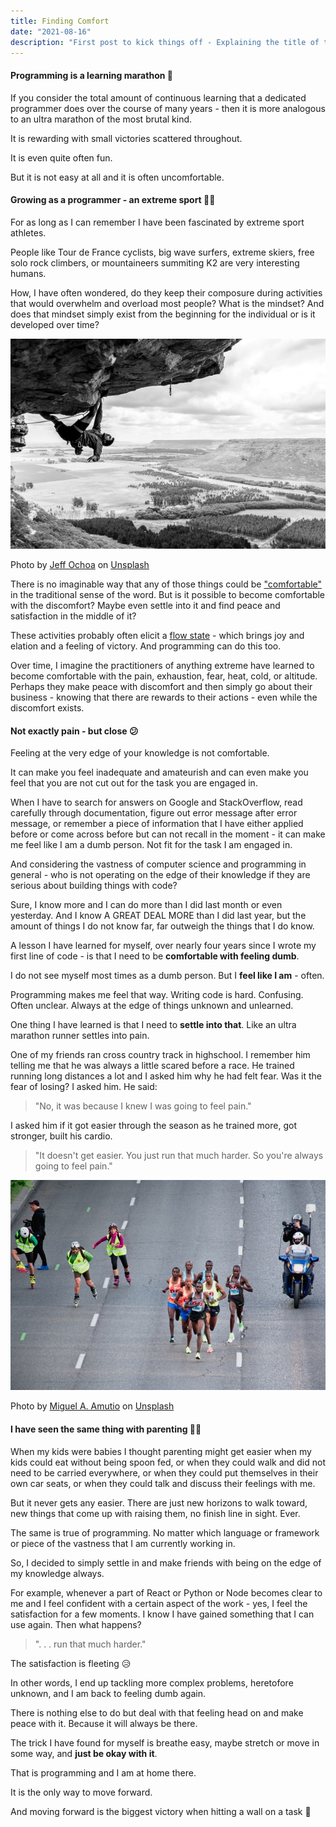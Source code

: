 ```yaml
---
title: Finding Comfort
date: "2021-08-16"
description: "First post to kick things off - Explaining the title of this blog 🙂 💯"
---
```


#### Programming is a learning marathon 🎽

If you consider the total amount of continuous learning that a dedicated programmer does over the course of many years - then it is more analogous to an ultra marathon of the most brutal kind.

It is rewarding with small victories scattered throughout.

It is even quite often fun.

But it is not easy at all and it is often uncomfortable.

#### Growing as a programmer - an extreme sport 🏂🏼

For as long as I can remember I have been fascinated by extreme sport athletes.

People like
Tour de France cyclists, big wave surfers, extreme skiers, free solo rock climbers, or
mountaineers summiting K2 are very interesting humans.

How, I have often wondered, do they keep their composure during
activities that would overwhelm and overload most people? What is the mindset? And does that mindset
simply exist from the beginning for the individual or is it developed over time?

![Rock Climber on Cliff](./jeff-ochoa-unsplash.jpg)

Photo by <a href="https://unsplash.com/@jeffochoa?utm_source=unsplash&utm_medium=referral&utm_content=creditCopyText">Jeff Ochoa</a> on <a href="https://unsplash.com/s/photos/rock-climbing?utm_source=unsplash&utm_medium=referral&utm_content=creditCopyText">Unsplash</a>

There is no imaginable way that any of those things could be ["comfortable"](https://www.merriam-webster.com/dictionary/comfortable) in the traditional sense
of the word. But is it possible to become comfortable with the discomfort? Maybe even settle into it
and find peace and satisfaction in the middle of it?

These activities probably often elicit a [flow state](<https://en.wikipedia.org/wiki/Flow_(psychology)>) - which brings joy and elation and a feeling of victory. And programming can do this too.

Over time, I imagine the practitioners of anything extreme have learned to become comfortable with the pain, exhaustion, fear, heat, cold, or altitude. Perhaps they make peace with discomfort and then simply go about their business - knowing that there are rewards to their actions - even while the discomfort exists.

#### Not exactly pain - but close 😕

Feeling at the very edge of your knowledge is not comfortable.

It can make you feel inadequate and amateurish and can even make you feel that you are not cut out for the task you are engaged in.

When I have to search for answers on Google and StackOverflow, read carefully through documentation, figure out error message
after error message, or remember a piece of information that I have either applied before or come across before but can
not recall in the moment - it can make me feel like I am a dumb person. Not fit for the task I
am engaged in.

And considering the vastness of computer science and programming in general - who is not operating on the edge of their knowledge if they are serious about building things with code?

Sure, I know more and I can do more than I did last month or even yesterday. And I know A GREAT DEAL MORE
than I did last year, but the amount of things I do not know far, far outweigh the things that I do know.

A lesson I have learned for myself, over nearly four years since I wrote my first line of code - is
that I need to be **comfortable with feeling dumb**.

I do not see myself most times as a dumb person. But I **feel like I am** - often.

Programming makes me feel that way. Writing code is hard. Confusing. Often unclear. Always at the edge of things unknown and unlearned.

One thing I have learned is that I need to **settle into that**. Like an ultra marathon runner settles into pain.

One of my friends ran cross country track in highschool. I remember him telling me that he was
always a little scared before a race. He trained running long distances a lot and I asked him why he
had felt fear. Was it the fear of losing? I asked him. He said:

> "No, it was because I knew I was going to feel pain."

I asked him if it got easier through the season as he trained more, got stronger, built his cardio.

> "It doesn't get easier. You just run that much harder. So you're always going to feel pain."

![Marathon Runners](./miguel-a-amutio-unsplash.jpg)

Photo by <a href="https://unsplash.com/@amutiomi?utm_source=unsplash&utm_medium=referral&utm_content=creditCopyText">Miguel A. Amutio</a> on <a href="https://unsplash.com/s/photos/marathon?utm_source=unsplash&utm_medium=referral&utm_content=creditCopyText">Unsplash</a>

#### I have seen the same thing with parenting 🤹‍♂️

When my kids were babies I thought parenting
might get easier when my kids could eat without being spoon fed, or when they could walk and did not
need to be carried everywhere, or when they could put themselves in their own car seats, or when
they could talk and discuss their feelings with me.

But it never gets any easier. There are just new
horizons to walk toward, new things that come up with raising them, no finish line in sight. Ever.

The same is true of programming. No matter which language or framework or piece of the vastness that
I am currently working in.

So, I decided to simply settle in and make friends with being on the edge of my knowledge always.

For example, whenever a part of React or Python or Node becomes clear to me and I feel confident
with a certain aspect of the work - yes, I feel the satisfaction for a few moments. I know I have gained something that I can use again. Then what happens?

> ". . . run that much harder."

The satisfaction is fleeting 😥

In other words, I end up tackling more complex problems, heretofore unknown, and I am back to
feeling dumb again.

There is nothing else to do but deal with that feeling head on and make peace with it. Because it
will always be there.

The trick I have found for myself is breathe easy, maybe stretch or move in some way, and **just be
okay with it**.

That is programming and I am at home there.

It is the only way to move forward.

And moving forward is the biggest victory when hitting a wall on a task 🥇
